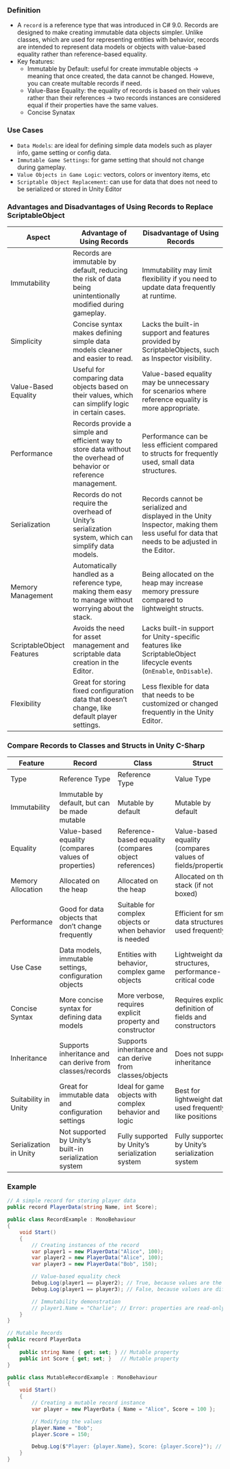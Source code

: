 ### Definition
- A `record` is a reference type that was introduced in C# 9.0. Records are designed to make creating immutable data objects simpler. Unlike classes, which are used for representing entities with behavior, records are intended to represent data models or objects with value-based equality rather than reference-based equality.
- Key features:
	- Immutable by Default: useful for create immutable objects -> meaning that once created, the data cannot be changed. Howeve, you can create multable records if need.
	- Value-Base Equality: the equality of records is based on their values rather than their references -> two records instances are considered equal if their properties have the same values.
	- Concise Synatax
### Use Cases
- `Data Models`: are ideal for defining simple data models such as player info, game setting or config data.
- `Immutable Game Settings`: for game setting that should not change during gameplay.
- `Value Objects in Game Logic`: vectors, colors or inventory items, etc
- `Scriptable Object Replacement`: can use for data that does not need to be serialized or stored in Unity Editor

### Advantages and Disadvantages of Using Records to Replace ScriptableObject

| Aspect                    | Advantage of Using Records                                                                                         | Disadvantage of Using Records                                                                                                                |
| ------------------------- | ------------------------------------------------------------------------------------------------------------------ | -------------------------------------------------------------------------------------------------------------------------------------------- |
| Immutability              | Records are immutable by default, reducing the risk of data being unintentionally modified during gameplay.        | Immutability may limit flexibility if you need to update data frequently at runtime.                                                         |
| Simplicity                | Concise syntax makes defining simple data models cleaner and easier to read.                                       | Lacks the built-in support and features provided by ScriptableObjects, such as Inspector visibility.                                         |
| Value-Based Equality      | Useful for comparing data objects based on their values, which can simplify logic in certain cases.                | Value-based equality may be unnecessary for scenarios where reference equality is more appropriate.                                          |
| Performance               | Records provide a simple and efficient way to store data without the overhead of behavior or reference management. | Performance can be less efficient compared to structs for frequently used, small data structures.                                            |
| Serialization             | Records do not require the overhead of Unity’s serialization system, which can simplify data models.               | Records cannot be serialized and displayed in the Unity Inspector, making them less useful for data that needs to be adjusted in the Editor. |
| Memory Management         | Automatically handled as a reference type, making them easy to manage without worrying about the stack.            | Being allocated on the heap may increase memory pressure compared to lightweight structs.                                                    |
| ScriptableObject Features | Avoids the need for asset management and scriptable data creation in the Editor.                                   | Lacks built-in support for Unity-specific features like ScriptableObject lifecycle events (`OnEnable`, `OnDisable`).                         |
| Flexibility               | Great for storing fixed configuration data that doesn’t change, like default player settings.                      | Less flexible for data that needs to be customized or changed frequently in the Unity Editor.                                                |

### Compare Records to Classes and Structs in Unity C-Sharp

| Feature                | Record                                                   | Class                                                    | Struct                                                      |
| ---------------------- | -------------------------------------------------------- | -------------------------------------------------------- | ----------------------------------------------------------- |
| Type                   | Reference Type                                           | Reference Type                                           | Value Type                                                  |
| Immutability           | Immutable by default, but can be made mutable            | Mutable by default                                       | Mutable by default                                          |
| Equality               | Value-based equality (compares values of properties)     | Reference-based equality (compares object references)    | Value-based equality (compares values of fields/properties) |
| Memory Allocation      | Allocated on the heap                                    | Allocated on the heap                                    | Allocated on the stack (if not boxed)                       |
| Performance            | Good for data objects that don’t change frequently       | Suitable for complex objects or when behavior is needed  | Efficient for small data structures used frequently         |
| Use Case               | Data models, immutable settings, configuration objects   | Entities with behavior, complex game objects             | Lightweight data structures, performance-critical code      |
| Concise Syntax         | More concise syntax for defining data models             | More verbose, requires explicit property and constructor | Requires explicit definition of fields and constructors     |
| Inheritance            | Supports inheritance and can derive from classes/records | Supports inheritance and can derive from classes/objects | Does not support inheritance                                |
| Suitability in Unity   | Great for immutable data and configuration settings      | Ideal for game objects with complex behavior and logic   | Best for lightweight data used frequently, like positions   |
| Serialization in Unity | Not supported by Unity’s built-in serialization system   | Fully supported by Unity’s serialization system          | Fully supported by Unity’s serialization system             |

### Example
``` C#
// A simple record for storing player data
public record PlayerData(string Name, int Score);

public class RecordExample : MonoBehaviour
{
    void Start()
    {
        // Creating instances of the record
        var player1 = new PlayerData("Alice", 100);
        var player2 = new PlayerData("Alice", 100);
        var player3 = new PlayerData("Bob", 150);

        // Value-based equality check
        Debug.Log(player1 == player2); // True, because values are the same
        Debug.Log(player1 == player3); // False, because values are different

        // Immutability demonstration
        // player1.Name = "Charlie"; // Error: properties are read-only by default
    }
}
```

``` C#
// Mutable Records
public record PlayerData
{
    public string Name { get; set; } // Mutable property
    public int Score { get; set; }   // Mutable property
}

public class MutableRecordExample : MonoBehaviour
{
    void Start()
    {
        // Creating a mutable record instance
        var player = new PlayerData { Name = "Alice", Score = 100 };

        // Modifying the values
        player.Name = "Bob";
        player.Score = 150;

        Debug.Log($"Player: {player.Name}, Score: {player.Score}"); // Output: Player: Bob, Score: 150
    }
}
```